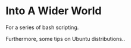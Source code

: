# Into A Wider World
For a series of bash scripting.

Furthermore, some tips on Ubuntu distributions..
